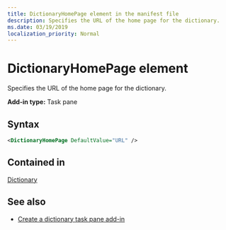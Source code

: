 ```yaml
---
title: DictionaryHomePage element in the manifest file
description: Specifies the URL of the home page for the dictionary.
ms.date: 03/19/2019
localization_priority: Normal
---
```


# DictionaryHomePage element

Specifies the URL of the home page for the dictionary.

**Add-in type:** Task pane

## Syntax

```XML
<DictionaryHomePage DefaultValue="URL" />
```

## Contained in

[Dictionary](dictionary.md)

## See also

- [Create a dictionary task pane add-in](../../word/dictionary-task-pane-add-ins.md)
